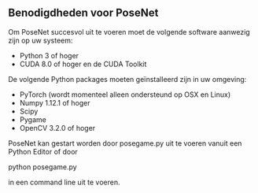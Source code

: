 ## Benodigdheden voor PoseNet

Om PoseNet succesvol uit te voeren moet de volgende software aanwezig zijn op uw systeem:
- Python 3 of hoger
- CUDA 8.0 of hoger en de CUDA Toolkit

De volgende Python packages moeten geïnstalleerd zijn in uw omgeving:
- PyTorch (wordt momenteel alleen ondersteund op OSX en Linux)
- Numpy 1.12.1 of hoger
- Scipy
- Pygame
- OpenCV 3.2.0 of hoger

PoseNet kan gestart worden door posegame.py uit te voeren vanuit een Python Editor of door

python posegame.py

in een command line uit te voeren.

